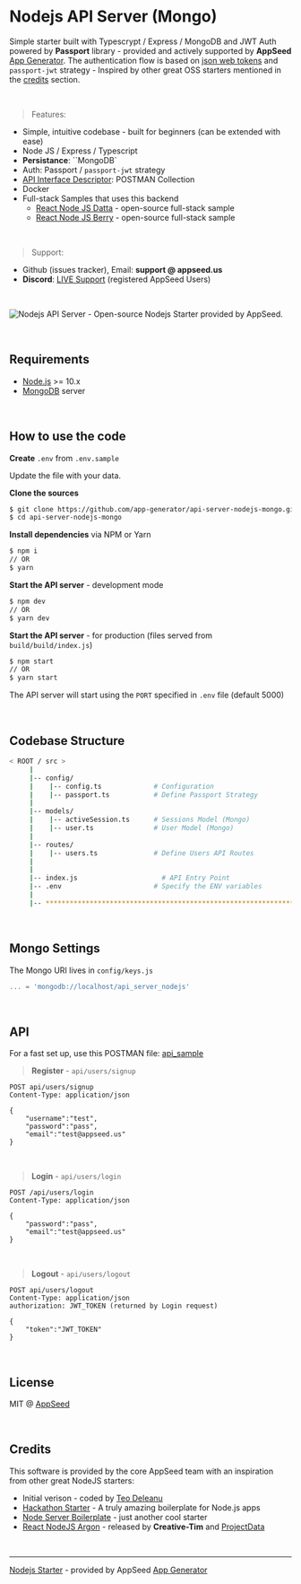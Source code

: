 
# Nodejs API Server (Mongo)

Simple starter built with Typescrypt / Express / MongoDB and JWT Auth powered by **Passport** library - provided and actively supported by **AppSeed** [App Generator](https://appseed.us/app-generator). The authentication flow is based on [json web tokens](https://jwt.io) and `passport-jwt` strategy - Inspired by other great OSS starters mentioned in the [credits](#credits) section.

<br />

> Features:

- Simple, intuitive codebase - built for beginners (can be extended with ease) 
- Node JS / Express / Typescript
- **Persistance**:  ``MongoDB` 
- Auth: Passport / `passport-jwt` strategy 
- [API Interface Descriptor](https://github.com/app-generator/api-server-nodejs/blob/master/media/api.postman_collection.json): POSTMAN Collection
- Docker 
- Full-stack Samples that uses this backend 
     - [React Node JS Datta](https://appseed.us/product/react-node-js-datta-able) - open-source full-stack sample
     - [React Node JS Berry](https://appseed.us/product/react-node-js-berry-dashboard) - open-source full-stack sample

<br />

> Support: 

- Github (issues tracker), Email: **support @ appseed.us** 
- **Discord**: [LIVE Support](https://discord.gg/fZC6hup) (registered AppSeed Users) 

<br />

![Nodejs API Server - Open-source Nodejs Starter provided by AppSeed.](https://user-images.githubusercontent.com/51070104/124414813-142aa180-dd5c-11eb-9279-6b082dadc51a.png)

<br />

## Requirements

- [Node.js](https://nodejs.org/) >= 10.x
- [MongoDB](https://www.mongodb.com/) server 

<br />

## How to use the code

**Create** `.env` from `.env.sample`

Update the file with your data.

**Clone the sources**

```bash
$ git clone https://github.com/app-generator/api-server-nodejs-mongo.git
$ cd api-server-nodejs-mongo
```

**Install dependencies** via NPM or Yarn

```bash
$ npm i
// OR
$ yarn
```

**Start the API server** - development mode

```bash
$ npm dev
// OR
$ yarn dev
```

**Start the API server** - for production (files served from `build/build/index.js`)

```bash
$ npm start
// OR
$ yarn start
```

The API server will start using the `PORT` specified in `.env` file (default 5000)

<br />

## Codebase Structure

```bash
< ROOT / src >
     | 
     |-- config/                              
     |    |-- config.ts             # Configuration       
     |    |-- passport.ts           # Define Passport Strategy             
     | 
     |-- models/                              
     |    |-- activeSession.ts      # Sessions Model (Mongo)              
     |    |-- user.ts               # User Model (Mongo) 
     | 
     |-- routes/                              
     |    |-- users.ts              # Define Users API Routes
     | 
     | 
     |-- index.js                     # API Entry Point
     |-- .env                       # Specify the ENV variables
     |                        
     |-- ************************************************************************
```

<br />

## Mongo Settings

The Mongo URI lives in `config/keys.js`

```javascript
... = 'mongodb://localhost/api_server_nodejs'
```

<br />

## API

For a fast set up, use this POSTMAN file: [api_sample](https://github.com/app-generator/api-server-nodejs/blob/master/media/api.postman_collection.json)

> **Register** - `api/users/signup`

```
POST api/users/signup
Content-Type: application/json

{
    "username":"test",
    "password":"pass", 
    "email":"test@appseed.us"
}
```

<br />

> **Login** - `api/users/login`

```
POST /api/users/login
Content-Type: application/json

{
    "password":"pass", 
    "email":"test@appseed.us"
}
```

<br />

> **Logout** - `api/users/logout`

```
POST api/users/logout
Content-Type: application/json
authorization: JWT_TOKEN (returned by Login request)

{
    "token":"JWT_TOKEN"
}
```

<br />

## License

MIT @ [AppSeed](https://appseed.us)

<br />

## Credits

This software is provided by the core AppSeed team with an inspiration from other great NodeJS starters: 

- Initial verison - coded by [Teo Deleanu](https://www.linkedin.com/in/teodeleanu/)
- [Hackathon Starter](https://github.com/sahat/hackathon-starter) - A truly amazing boilerplate for Node.js apps
- [Node Server Boilerplate](https://github.com/hagopj13/node-express-boilerplate) - just another cool starter
- [React NodeJS Argon](https://github.com/creativetimofficial/argon-dashboard-react-nodejs) - released by **Creative-Tim** and [ProjectData](https://projectdata.dev/)

<br />

---
[Nodejs Starter](https://appseed.us/boilerplate-code/nodejs-starter) - provided by AppSeed [App Generator](https://appseed.us)
